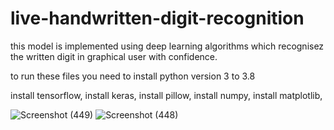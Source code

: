 # live-handwritten-digit-recognition

this model is implemented using deep learning algorithms which recognisez the written digit in graphical user with confidence.

to run these files you need to install python version 3 to 3.8



install tensorflow,
install keras,
install pillow,
install numpy,
install matplotlib,

![Screenshot (449)](https://github.com/user-attachments/assets/17ebed63-8c3b-4b68-9dea-c932807b6cad)
![Screenshot (448)](https://github.com/user-attachments/assets/ba3a8486-ade7-4980-b48f-59ab9c0f4d90)

